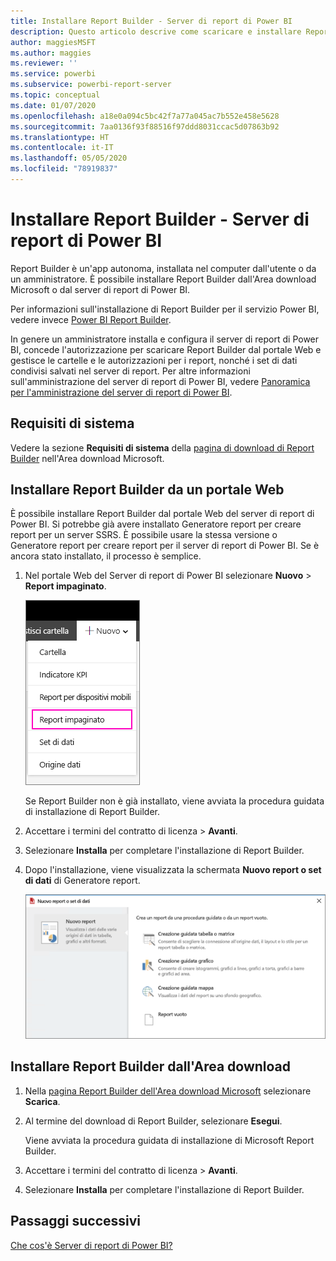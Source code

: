 ```yaml
---
title: Installare Report Builder - Server di report di Power BI
description: Questo articolo descrive come scaricare e installare Report Builder per il server di report di Power BI.
author: maggiesMSFT
ms.author: maggies
ms.reviewer: ''
ms.service: powerbi
ms.subservice: powerbi-report-server
ms.topic: conceptual
ms.date: 01/07/2020
ms.openlocfilehash: a18e0a094c5bc42f7a77a045ac7b552e458e5628
ms.sourcegitcommit: 7aa0136f93f88516f97ddd8031ccac5d07863b92
ms.translationtype: HT
ms.contentlocale: it-IT
ms.lasthandoff: 05/05/2020
ms.locfileid: "78919837"
---
```

# <a name="install-report-builder---power-bi-report-server"></a>Installare Report Builder - Server di report di Power BI

Report Builder è un'app autonoma, installata nel computer dall'utente o da un amministratore. È possibile installare Report Builder dall'Area download Microsoft o dal server di report di Power BI.  

Per informazioni sull'installazione di Report Builder per il servizio Power BI, vedere invece [Power BI Report Builder](../paginated-reports/report-builder-power-bi.md).
  
In genere un amministratore installa e configura il server di report di Power BI, concede l'autorizzazione per scaricare Report Builder dal portale Web e gestisce le cartelle e le autorizzazioni per i report, nonché i set di dati condivisi salvati nel server di report. Per altre informazioni sull'amministrazione del server di report di Power BI, vedere [Panoramica per l'amministrazione del server di report di Power BI](admin-handbook-overview.md).  
  
## <a name="system-requirements"></a>Requisiti di sistema
  
 Vedere la sezione **Requisiti di sistema** della [pagina di download di Report Builder](https://go.microsoft.com/fwlink/?LinkID=734968) nell'Area download Microsoft.
 
## <a name="install-report-builder-from-a-web-portal"></a>Installare Report Builder da un portale Web
  
È possibile installare Report Builder dal portale Web del server di report di Power BI. Si potrebbe già avere installato Generatore report per creare report per un server SSRS. È possibile usare la stessa versione o Generatore report per creare report per il server di report di Power BI. Se è ancora stato installato, il processo è semplice.

1. Nel portale Web del Server di report di Power BI selezionare **Nuovo** > **Report impaginato**.
   
    ![Menu Nuovo, Report impaginato](media/quickstart-create-paginated-report/reportserver-new-paginated-report-menu.png)
   
    Se Report Builder non è già installato, viene avviata la procedura guidata di installazione di Report Builder.  
  
3.  Accettare i termini del contratto di licenza > **Avanti**.  
 
5.  Selezionare **Installa** per completare l'installazione di Report Builder.  

2. Dopo l'installazione, viene visualizzata la schermata **Nuovo report o set di dati** di Generatore report.
   
    ![Schermata Nuovo report o set di dati](media/quickstart-create-paginated-report/reportserver-paginated-new-report-screen.png)
 

##  <a name="install-report-builder-from-the-download-center"></a><a name="download"></a> Installare Report Builder dall'Area download  
  
1.  Nella [pagina Report Builder dell'Area download Microsoft](https://go.microsoft.com/fwlink/?LinkID=734968) selezionare **Scarica**.  
  
2.  Al termine del download di Report Builder, selezionare **Esegui**.  
  
     Viene avviata la procedura guidata di installazione di Microsoft Report Builder.  
  
3.  Accettare i termini del contratto di licenza > **Avanti**.  
 
5.  Selezionare **Installa** per completare l'installazione di Report Builder.  
 

## <a name="next-steps"></a>Passaggi successivi

[Che cos'è Server di report di Power BI?](get-started.md)
